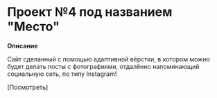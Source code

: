 # Проект №4 под названием "Место"

**Описание**

Сайт сделанный с помощью адаптивной вёрстки, в котором можно будет делать посты с фотографиями, отдалённо напоминающий социальную сеть, по типу Instagram! 

[Посмотреть]


